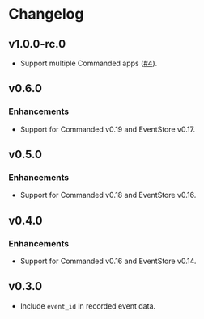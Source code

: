 # Changelog

## v1.0.0-rc.0

- Support multiple Commanded apps ([#4](https://github.com/commanded/commanded-eventstore-adapter/pull/4/files)).

## v0.6.0

### Enhancements

- Support for Commanded v0.19 and EventStore v0.17.

## v0.5.0

### Enhancements

- Support for Commanded v0.18 and EventStore v0.16.

## v0.4.0

### Enhancements

- Support for Commanded v0.16 and EventStore v0.14.

## v0.3.0

- Include `event_id` in recorded event data.
